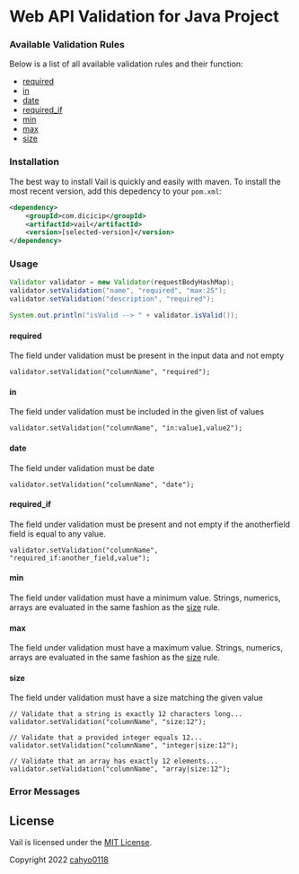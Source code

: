 # Web API Validation for Java Project

### Available Validation Rules
Below is a list of all available validation rules and their function:
- [required](https://github.com/cahyo0118/vail#required)
- [in](https://github.com/cahyo0118/vail#in)
- [date](https://github.com/cahyo0118/vail#date)
- [required_if](https://github.com/cahyo0118/vail#required_if)
- [min](https://github.com/cahyo0118/vail#min)
- [max](https://github.com/cahyo0118/vail#max)
- [size](https://github.com/cahyo0118/vail#size)

### Installation
The best way to install Vail is quickly and easily with maven.
To install the most recent version, add this depedency to your `pom.xml`:
```xml
<dependency>
    <groupId>com.dicicip</groupId>
    <artifactId>vail</artifactId>
    <version>[selected-version]</version>
</dependency>
```

### Usage
```java
Validator validator = new Validator(requestBodyHashMap);
validator.setValidation("name", "required", "max:25");
validator.setValidation("description", "required");

System.out.println("isValid --> " + validator.isValid());
```
#### required
The field under validation must be present in the input data and not empty
```
validator.setValidation("columnName", "required");
```

#### in
The field under validation must be included in the given list of values
```
validator.setValidation("columnName", "in:value1,value2");
```

#### date
The field under validation must be date
```
validator.setValidation("columnName", "date");
```

#### required_if
The field under validation must be present and not empty if the anotherfield field is equal to any value.
```
validator.setValidation("columnName", "required_if:another_field,value");
```

#### min
The field under validation must have a minimum value. Strings, numerics, arrays are evaluated in the same fashion as the [size]((https://github.com/cahyo0118/vail#size)) rule.

#### max
The field under validation must have a maximum value. Strings, numerics, arrays are evaluated in the same fashion as the [size]((https://github.com/cahyo0118/vail#size)) rule.

#### size
The field under validation must have a size matching the given value
```
// Validate that a string is exactly 12 characters long...
validator.setValidation("columnName", "size:12");

// Validate that a provided integer equals 12...
validator.setValidation("columnName", "integer|size:12");

// Validate that an array has exactly 12 elements...
validator.setValidation("columnName", "array|size:12");
```

### Error Messages


## License

Vail is licensed under the [MIT License](http://opensource.org/licenses/MIT).

Copyright 2022 [cahyo0118](https://github.com/cahyo0118/)